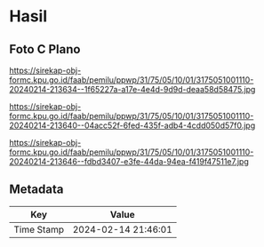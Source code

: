 # Hasil

## Foto C Plano

https://sirekap-obj-formc.kpu.go.id/faab/pemilu/ppwp/31/75/05/10/01/3175051001110-20240214-213634--1f65227a-a17e-4e4d-9d9d-deaa58d58475.jpg

https://sirekap-obj-formc.kpu.go.id/faab/pemilu/ppwp/31/75/05/10/01/3175051001110-20240214-213640--04acc52f-6fed-435f-adb4-4cdd050d57f0.jpg

https://sirekap-obj-formc.kpu.go.id/faab/pemilu/ppwp/31/75/05/10/01/3175051001110-20240214-213646--fdbd3407-e3fe-44da-94ea-f419f47511e7.jpg


## Metadata

| Key        | Value               |
| ---------- | ------------------- |
| Time Stamp | 2024-02-14 21:46:01 |



